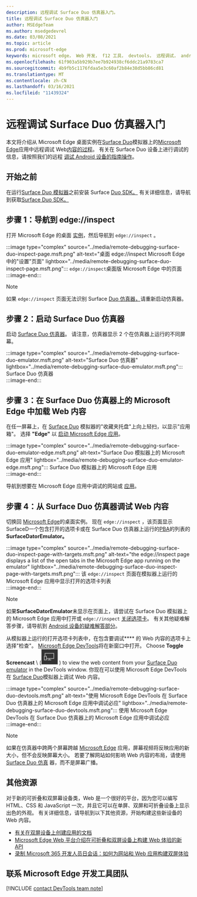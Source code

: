 ```yaml
---
description: 远程调试 Surface Duo 仿真器入门。
title: 远程调试 Surface Duo 仿真器入门
author: MSEdgeTeam
ms.author: msedgedevrel
ms.date: 03/08/2021
ms.topic: article
ms.prod: microsoft-edge
keywords: microsoft edge， Web 开发， f12 工具， devtools， 远程调试， android， surface duo
ms.openlocfilehash: 61f903a5b929b7ee7b924938cf6ddc21a9783ca7
ms.sourcegitcommit: 4b9fb5c1176fdaa5e3c60af2b84e38d5bb86cd81
ms.translationtype: MT
ms.contentlocale: zh-CN
ms.lasthandoff: 03/16/2021
ms.locfileid: "11439324"
---
```

# <a name="get-started-with-remote-debugging-surface-duo-emulators"></a>远程调试 Surface Duo 仿真器入门  

本文将介绍从 Microsoft Edge 桌面实例在[Surface Duo][MicrosoftSurfaceDevicesSurfaceDuo]模拟器上的[Microsoft Edge][GooglePlayStoreAppsComMicrosoftEmmx]应用中远程调试 Web[内容的过程][MicrosoftEdge]。  有关在 Surface Duo 设备上进行调试的信息，请按照我们的远程 [调试 Android 设备的指南操作][DevtoolsRemoteDebuggingMain]。  

## <a name="before-you-begin"></a>开始之前

在运行[Surface Duo 模拟器][MicrosoftDownload100847]之前安装 Surface [Duo SDK。][DualScreenAndroidUseEmulator]  有关详细信息，请导航到获取[Surface Duo SDK。][DualScreenAndroidGetDuoSdk]  

## <a name="step-1-navigate-to-edgeinspect"></a>步骤 1：导航到 edge://inspect  

打开 Microsoft Edge 的桌面 [实例][MicrosoftEdge]，然后导航到 `edge://inspect` 。  

:::image type="complex" source="../media/remote-debugging-surface-duo-inspect-page.msft.png" alt-text="桌面 edge://inspect Microsoft Edge 中的"设置"页面" lightbox="../media/remote-debugging-surface-duo-inspect-page.msft.png":::
   `edge://inspect`桌面版 Microsoft Edge 中的页面  
:::image-end:::

> [!NOTE]
> 如果 `edge://inspect` 页面无法识别 Surface [Duo 仿真器，][DualScreenAndroidUseEmulator]请重新启动仿真器。  

## <a name="step-2-launch-the-surface-duo-emulator"></a>步骤 2：启动 Surface Duo 仿真器  

启动 [Surface Duo 仿真器][DualScreenAndroidUseEmulator]。  请注意，仿真器显示 2 个在仿真器上运行的不同屏幕。  

:::image type="complex" source="../media/remote-debugging-surface-duo-emulator.msft.png" alt-text="Surface Duo 仿真器" lightbox="../media/remote-debugging-surface-duo-emulator.msft.png":::
   Surface Duo 仿真器  
:::image-end:::  

## <a name="step-3-load-your-web-content-in-microsoft-edge-on-the-surface-duo-emulator"></a>步骤 3：在 Surface Duo 仿真器上的 Microsoft Edge 中加载 Web 内容  

在任一屏幕上，在 [Surface Duo][DualScreenAndroidUseEmulator] 模拟器的"收藏夹托盘"上向上轻扫，以显示"应用箱"。  选择 **"Edge"** 以 [启动 Microsoft Edge 应用][GooglePlayStoreAppsComMicrosoftEmmx]。  

:::image type="complex" source="../media/remote-debugging-surface-duo-emulator-edge.msft.png" alt-text="Surface Duo 模拟器上的 Microsoft Edge 应用" lightbox="../media/remote-debugging-surface-duo-emulator-edge.msft.png":::
   Surface Duo 模拟器上的 Microsoft Edge 应用  
:::image-end:::  

导航到想要在 Microsoft Edge 应用中调试的网站或 [应用][GooglePlayStoreAppsComMicrosoftEmmx]。  

## <a name="step-4-debug-your-web-content-from-the-surface-duo-emulator"></a>步骤 4：从 Surface Duo 仿真器调试 Web 内容  

切换回 [Microsoft Edge][MicrosoftEdge]的桌面实例。  现在 `edge://inspect` ，该页面显示 SurfaceD一个包含打开的选项卡或在 Surface Duo 仿真器上运行的[PBA][ProgressiveWebAppsIndex]的列表的**SurfaceDatorEmulator。** [][DualScreenAndroidUseEmulator]  

:::image type="complex" source="../media/remote-debugging-surface-duo-inspect-page-with-targets.msft.png" alt-text="the edge://inspect page displays a list of the open tabs in the Microsoft Edge app running on the emulator" lightbox="../media/remote-debugging-surface-duo-inspect-page-with-targets.msft.png":::
   该 `edge://inspect` 页面在模拟器上运行的 Microsoft Edge 应用中显示打开的选项卡列表  
:::image-end:::  

> [!NOTE]
> 如果**SurfaceDatorEmulator**未显示在页面上，请尝试在 Surface Duo 模拟器上的 Microsoft Edge 应用中打开或 `edge://inspect` [关闭选项卡][DualScreenAndroidUseEmulator]。 [][GooglePlayStoreAppsComMicrosoftEmmx]  有关其他疑难解答步骤，请导航到 [Android 设备的疑难解答部分][DevtoolsRemoteDebuggingIndexTroubleshootingDevtoolsIsNotDetectingAndroidDevice]。  

从模拟器上运行的打开选项卡列表中，在包含要调试**** 的 Web 内容的选项卡上选择"检查"。  [Microsoft Edge DevTools][DevtoolsIndex]将在新窗口中打开。  Choose **Toggle Screencast** \ (![ Toggle Screencast ](../media/toggle-screencast-icon.msft.png) \) to view the web content from your [Surface Duo emulator][DualScreenAndroidUseEmulator] in the DevTools window.  你现在可以使用 Microsoft Edge DevTools 在 [Surface Duo][DualScreenAndroidUseEmulator]模拟器上调试 Web 内容。  

:::image type="complex" source="../media/remote-debugging-surface-duo-devtools.msft.png" alt-text="使用 Microsoft Edge DevTools 在 Surface Duo 仿真器上的 Microsoft Edge 应用中调试必应" lightbox="../media/remote-debugging-surface-duo-devtools.msft.png":::
   使用 Microsoft Edge DevTools 在 Surface Duo 仿真器上的 Microsoft Edge 应用中调试必应  
:::image-end:::  

> [!NOTE]
> 如果在仿真器中跨两个屏幕跨越 [Microsoft Edge][GooglePlayStoreAppsComMicrosoftEmmx] 应用，屏幕视频将反映应用的新大小，但不会反映屏幕大小。  若要了解网站如何影响 Web 内容的布局，请使用 [Surface Duo 仿真][DualScreenAndroidUseEmulator] 器，而不是屏幕广播。  

## <a name="additional-resources"></a>其他资源  

对于新的可折叠和双屏幕设备类，Web 是一个很好的平台，因为您可以编写 HTML、CSS 和 JavaScript 一次，并且它可以在单屏、双屏和可折叠设备上显示出色的外观。  有关详细信息，请导航到以下其他资源，开始构建这些新设备的 Web 内容。  

*   [有关在双屏设备上创建应用的文档][DualScreenIndex]  
*   [Microsoft Edge Web 平台介绍在可折叠和双屏设备上构建 Web 体验的新 API][GithubMicrosoftedgeMsedgeexplainersFoldablesExplainer]  
*   [录制 Microsoft 365 开发人员日会话：如何为网站和 Web 应用构建双屏体验][YoutubeDxrzwsqxpvc]  

## <a name="getting-in-touch-with-the-microsoft-edge-devtools-team"></a>联系 Microsoft Edge 开发工具团队  

[!INCLUDE [contact DevTools team note](../includes/contact-devtools-team-note.md)]  

<!-- links -->  

[DevtoolsIndex]: ../index.md "Microsoft Edge (Chromium) 开发人员工具 | Microsoft 文档"  
[ProgressiveWebAppsIndex]: ../../progressive-web-apps-chromium/index.md "Windows 应用上的渐进式 Web |Microsoft Docs"  
[DevtoolsRemoteDebuggingMain]: ./index.md "开始远程调试 Android |Microsoft Docs"  
[DevtoolsRemoteDebuggingIndexTroubleshootingDevtoolsIsNotDetectingAndroidDevice]: ./index.md#troubleshooting-devtools-is-not-detecting-the-android-device "疑难解答：DevTools 未检测 Android 设备 - 开始远程调试 Android |Microsoft Docs"  

[DualScreenIndex]: /dual-screen/index "为双屏设备创建|Microsoft Docs"  
[DualScreenAndroidUseEmulator]: /dual-screen/android/use-emulator "使用 Surface D一 仿真器|Microsoft Docs"  
[DualScreenAndroidGetDuoSdk]: /dual-screen/android/get-duo-sdk "获取 Surface Duo SDK |Microsoft Docs"  

[MicrosoftEdge]: https://www.microsoft.com/edge "引入新的 Microsoft Edge"  
[MicrosoftSurfaceDevicesSurfaceDuo]: https://www.microsoft.com/surface/devices/surface-duo "全新的 Surface Duo |Microsoft Surface"  
[MicrosoftDownload100847]: https://www.microsoft.com/download/details.aspx?id=100847 "下载 Surface Duo SDK 预览版|Microsoft 下载中心"  

[GooglePlayStoreAppsComMicrosoftEmmx]: https://play.google.com/store/apps/details?id=com.microsoft.emmx "Microsoft Edge：Web 浏览器|GooglePlay"  

[GithubMicrosoftedgeMsedgeexplainersFoldablesExplainer]: https://github.com/MicrosoftEdge/MSEdgeExplainers/blob/master/Foldables/explainer.md "可折叠设备的启发式体验的 Web 平台基元 - MicrosoftEdge/MSEdgeExplainers |GitHub"  

[YoutubeDxrzwsqxpvc]: https://youtu.be/DXrZWsqXPVc "如何为网站和 Web 应用构建双屏幕|YouTube"  
